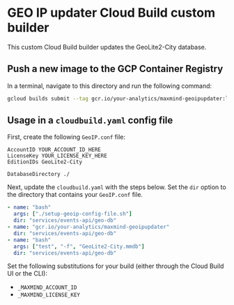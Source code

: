 # GEO IP updater Cloud Build custom builder

This custom Cloud Build builder updates the GeoLite2-City database.

## Push a new image to the GCP Container Registry

In a terminal, navigate to this directory and run the following command:

```bash
gcloud builds submit --tag gcr.io/your-analytics/maxmind-geoipupdater:latest
```

## Usage in a `cloudbuild.yaml` config file

First, create the following `GeoIP.conf` file:

```
AccountID YOUR_ACCOUNT_ID_HERE
LicenseKey YOUR_LICENSE_KEY_HERE
EditionIDs GeoLite2-City

DatabaseDirectory ./
```

Next, update the `cloudbuild.yaml` with the steps below.
Set the `dir` option to the directory that contains your `GeoIP.conf` file.

```yaml
- name: "bash"
  args: ["./setup-geoip-config-file.sh"]
  dir: "services/events-api/geo-db"
- name: "gcr.io/your-analytics/maxmind-geoipupdater"
  dir: "services/events-api/geo-db"
- name: "bash"
  args: ["test", "-f", "GeoLite2-City.mmdb"]
  dir: "services/events-api/geo-db"
```

Set the following substitutions for your build (either through the Cloud Build UI or the CLI):

- `_MAXMIND_ACCOUNT_ID`
- `_MAXMIND_LICENSE_KEY`
